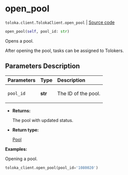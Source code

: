 # open_pool
`toloka.client.TolokaClient.open_pool` | [Source code](https://github.com/Toloka/toloka-kit/blob/v1.2.3/src/client/__init__.py#L1780)

```python
open_pool(self, pool_id: str)
```

Opens a pool.


After opening the pool, tasks can be assigned to Tolokers.

## Parameters Description

| Parameters | Type | Description |
| :----------| :----| :-----------|
`pool_id`|**str**|<p>The ID of the pool.</p>

* **Returns:**

  The pool with updated status.

* **Return type:**

  [Pool](toloka.client.pool.Pool.md)

**Examples:**

Opening a pool.

```python
toloka_client.open_pool(pool_id='1080020')
```
